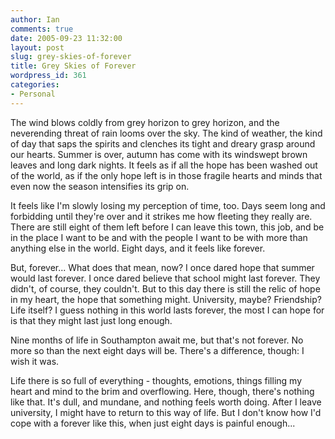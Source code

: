```yaml
---
author: Ian
comments: true
date: 2005-09-23 11:32:00
layout: post
slug: grey-skies-of-forever
title: Grey Skies of Forever
wordpress_id: 361
categories:
- Personal
---
```


The wind blows coldly from grey horizon to grey horizon, and the neverending threat of rain looms over the sky.  The kind of weather, the kind of day that saps the spirits and clenches its tight and dreary grasp around our hearts.  Summer is over, autumn has come with its windswept brown leaves and long dark nights.  It feels as if all the hope has been washed out of the world, as if the only hope left is in those fragile hearts and minds that even now the season intensifies its grip on.  

It feels like I'm slowly losing my perception of time, too.  Days seem long and forbidding until they're over and it strikes me how fleeting they really are.  There are still eight of them left before I can leave this town, this job, and be in the place I want to be and with the people I want to be with more than anything else in the world.  Eight days, and it feels like forever.  

But, forever...  What does that mean, now?  I once dared hope that summer would last forever.  I once dared believe that school might last forever.  They didn't, of course, they couldn't.  But to this day there is still the relic of hope in my heart, the hope that something might.  University, maybe?  Friendship?  Life itself?  I guess nothing in this world lasts forever, the most I can hope for is that they might last just long enough.  

Nine months of life in Southampton await me, but that's not forever.  No more so than the next eight days will be.  There's a difference, though:  I wish it was.  

Life there is so full of everything - thoughts, emotions, things filling my heart and mind to the brim and overflowing.  Here, though, there's nothing like that.  It's dull, and mundane, and nothing feels worth doing.  After I leave university, I might have to return to this way of life.  But I don't know how I'd cope with a forever like this, when just eight days is painful enough...

